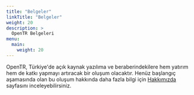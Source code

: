 ```yaml
---
title: "Belgeler"
linkTitle: "Belgeler"
weight: 20
description: >
  OpenTR Belgeleri
menu:
  main:
    weight: 20
---
```


OpenTR, Türkiye'de açık kaynak yazılıma ve beraberindekilere hem yatırım hem de katkı yapmayı artıracak bir oluşum olacaktır. Henüz başlangıç aşamasında olan bu oluşum hakkında daha fazla bilgi için [Hakkımızda](/about) sayfasını inceleyebilirsiniz.
